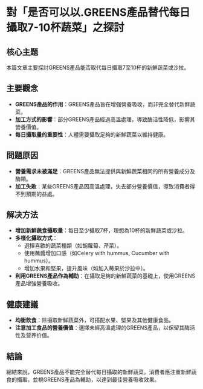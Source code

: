 # 對「是否可以以.GREENS產品替代每日攝取7-10杯蔬菜」之探討

## 核心主題
本篇文章主要探討GREENS產品能否取代每日攝取7至10杯的新鮮蔬菜或沙拉。

## 主要觀念
- **GREENS產品的作用**：GREENS產品旨在增強營養吸收，而非完全替代新鮮蔬菜。
- **加工方式的影響**：部分GREENS產品經過高溫處理，導致酶活性降低，影響其營養價值。
- **每日攝取量的重要性**：人體需要攝取足夠的新鮮蔬菜以維持健康。

## 問題原因
- **營養需求未被滿足**：GREENS產品無法提供與新鮮蔬菜相同的所有營養成分及酶類。
- **加工失敗**：某些GREENS產品因高溫處理，失去部分營養價值，導致消費者得不到預期的益處。

## 解决方法
- **增加新鮮蔬食攝取量**：每日至少攝取7杯，理想為10杯的新鮮蔬菜或沙拉。
- **多樣化攝取方式**：
  - 選擇喜歡的蔬菜種類（如胡蘿蔔、芹菜）。
  - 使用蘸醬增加口感（如Celery with hummus, Cucumber with hummus）。
  - 增加水果和堅果，提升風味（如加入莓果於沙拉中）。
- **利用GREENS產品作為輔助**：在攝取足夠的新鮮蔬菜的基礎上，使用GREENS產品增強營養吸收。

## 健康建議
- **均衡飲食**：除攝取新鮮蔬菜外，可搭配水果、堅果及其他健康食品。
- **注意加工食品的營養價值**：選擇未經高溫處理的GREENS產品，以保留其酶活性及营养价值。

## 結論
總結來說，GREENS產品不能完全替代每日攝取的新鮮蔬菜。消費者應注重新鮮蔬食的攝取，並視GREENS產品為輔助，以達到最佳營養吸收效果。